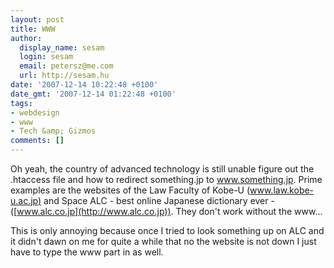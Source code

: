 ```yaml
---
layout: post
title: WWW
author:
  display_name: sesam
  login: sesam
  email: petersz@me.com
  url: http://sesam.hu
date: '2007-12-14 10:22:48 +0100'
date_gmt: '2007-12-14 01:22:48 +0100'
tags:
- webdesign
- www
- Tech &amp; Gizmos
comments: []
---
```


Oh yeah, the country of advanced technology is still unable figure out the .htaccess file and how to redirect something.jp to www.something.jp. Prime examples are the websites of the Law Faculty of Kobe-U ([www.law.kobe-u.ac.jp)](http://www.law.kobe-u.ac.jp) and Space ALC - best online Japanese dictionary ever - ([www.alc.co.jp](http://www.alc.co.jp)). They don't work without the www...

This is only annoying because once I tried to look something up on ALC and it didn't dawn on me for quite a while that no the website is not down I just have to type the www part in as well.
